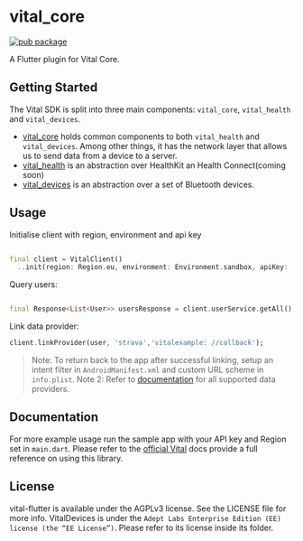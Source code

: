 # vital_core

[![pub package](https://img.shields.io/pub/v/vital_client.svg)](https://pub.dev/packages/vital_core)

A Flutter plugin for Vital Core.

## Getting Started

The Vital SDK is split into three main components: `vital_core`, `vital_health` and `vital_devices`.

- [vital_core][1] holds common
  components to both `vital_health` and `vital_devices`. Among other things, it has the network layer that allows us to
  send data from a device to a server.
- [vital_health][2] is an abstraction over HealthKit an Health Connect(coming soon)
- [vital_devices][3] is an abstraction over a set of Bluetooth devices.

## Usage

Initialise client with region, environment and api key

```dart

final client = VitalClient()
  ..init(region: Region.eu, environment: Environment.sandbox, apiKey: 'sk_eu_...');
```

Query users:

```dart

final Response<List<User>> usersResponse = client.userService.getAll();
```

Link data provider:

```dart
client.linkProvider(user, 'strava','vitalexample: //callback');
```

> Note: To return back to the app after successful linking, setup an intent filter in `AndroidManifest.xml` and custom
> URL scheme in `info.plist`.
> Note 2: Refer to [documentation](https://docs.tryvital.io/wearables/providers/Introduction) for all supported data
> providers.

## Documentation

For more example usage run the sample app with your API key and Region set in `main.dart`.
Please refer to the [official Vital](https://docs.tryvital.io/welcome/libraries) docs provide a full reference on using
this library.

## License

vital-flutter is available under the AGPLv3 license. See the LICENSE file for more info. VitalDevices is under
the `Adept Labs Enterprise Edition (EE) license (the “EE License”)`. Please refer to its license inside its folder.

[1]: https://pub.dev/packages/vital_core

[2]: https://pub.dev/packages/vital_health

[3]: https://pub.dev/packages/vital_devices

